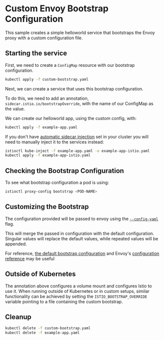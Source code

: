 # Custom Envoy Bootstrap Configuration

This sample creates a simple helloworld service that bootstraps the Envoy proxy with a custom configuration file.

## Starting the service

First, we need to create a `ConfigMap` resource with our bootstrap configuration.

```bash
kubectl apply -f custom-bootstrap.yaml
```

Next, we can create a service that uses this bootstrap configuration.

To do this, we need to add an annotation, `sidecar.istio.io/bootstrapOverride`, with the name of our ConfigMap as the value.

We can create our helloworld app, using the custom config, with:

```bash
kubectl apply -f example-app.yaml
```

If you don't have [automatic sidecar injection](https://istio.io/docs/setup/additional-setup/sidecar-injection/#automatic-sidecar-injection)
set in your cluster you will need to manually inject it to the services instead:

```bash
istioctl kube-inject -f example-app.yaml -o example-app-istio.yaml
kubectl apply -f example-app-istio.yaml
```

## Checking the Bootstrap Configuration

To see what bootstrap configuration a pod is using:

```bash
istioctl proxy-config bootstrap <POD-NAME>
```

## Customizing the Bootstrap

The configuration provided will be passed to envoy using the [`--config-yaml`](https://www.envoyproxy.io/docs/envoy/v1.7.1/operations/cli#cmdoption-config-yaml) flag.

This will merge the passed in configuration with the default configuration. Singular values will replace the default values, while repeated values will be appended.

For reference, [the default bootstrap configuration](../../tools/packaging/common/envoy_bootstrap.json) and Envoy's [configuration reference](https://www.envoyproxy.io/docs/envoy/latest/configuration/configuration#config) may be useful

## Outside of Kubernetes

The annotation above configures a volume mount and configures Istio to use it.
When running outside of Kubernetes or in custom setups, similar functionality can be achieved by setting the `ISTIO_BOOTSTRAP_OVERRIDE` variable pointing to a file containing the custom bootstrap.

## Cleanup

```bash
kubectl delete -f custom-bootstrap.yaml
kubectl delete -f example-app.yaml
```
